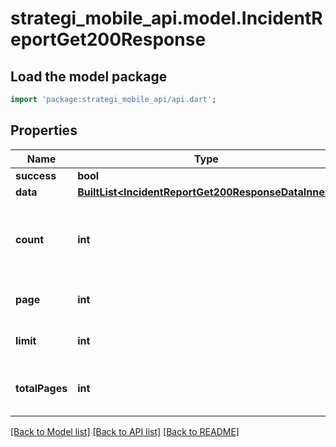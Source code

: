 # strategi_mobile_api.model.IncidentReportGet200Response

## Load the model package
```dart
import 'package:strategi_mobile_api/api.dart';
```

## Properties
Name | Type | Description | Notes
------------ | ------------- | ------------- | -------------
**success** | **bool** |  | [optional] 
**data** | [**BuiltList&lt;IncidentReportGet200ResponseDataInner&gt;**](IncidentReportGet200ResponseDataInner.md) |  | [optional] 
**count** | **int** | Total number of items that match the filter criteria | [optional] 
**page** | **int** | Current page number | [optional] 
**limit** | **int** | Number of items per page | [optional] 
**totalPages** | **int** | Total number of pages available | [optional] 

[[Back to Model list]](../README.md#documentation-for-models) [[Back to API list]](../README.md#documentation-for-api-endpoints) [[Back to README]](../README.md)


